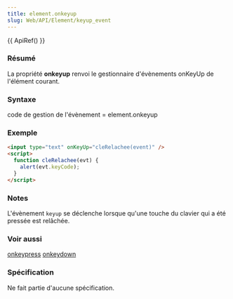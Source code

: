 ```yaml
---
title: element.onkeyup
slug: Web/API/Element/keyup_event
---
```


{{ ApiRef() }}

### Résumé

La propriété **onkeyup** renvoi le gestionnaire d'évènements onKeyUp de l'élément courant.

### Syntaxe

code de gestion de l'évènement = element.onkeyup

### Exemple

```html
<input type="text" onKeyUp="cleRelachee(event)" />
<script>
  function cleRelachee(evt) {
    alert(evt.keyCode);
  }
</script>
```

### Notes

L'évènement `keyup` se déclenche lorsque qu'une touche du clavier qui a été pressée est relâchée.

### Voir aussi

[onkeypress](/fr/DOM/element.onkeypress) [onkeydown](/fr/DOM/element.onkeydown)

### Spécification

Ne fait partie d'aucune spécification.
